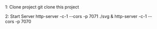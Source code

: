 1: Clone project
git clone this project

2: Start Server
http-server -c-1 --cors -p 7071 ./svg & http-server -c-1 --cors -p 7070